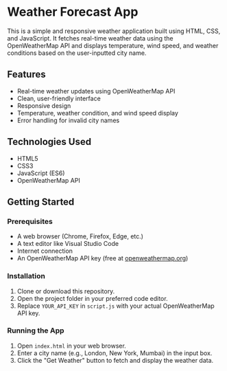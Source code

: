 # Weather Forecast App

This is a simple and responsive weather application built using HTML, CSS, and JavaScript. It fetches real-time weather data using the OpenWeatherMap API and displays temperature, wind speed, and weather conditions based on the user-inputted city name.

## Features

- Real-time weather updates using OpenWeatherMap API
- Clean, user-friendly interface
- Responsive design
- Temperature, weather condition, and wind speed display
- Error handling for invalid city names

## Technologies Used

- HTML5
- CSS3
- JavaScript (ES6)
- OpenWeatherMap API

## Getting Started

### Prerequisites

- A web browser (Chrome, Firefox, Edge, etc.)
- A text editor like Visual Studio Code
- Internet connection
- An OpenWeatherMap API key (free at [openweathermap.org](https://openweathermap.org))

### Installation

1. Clone or download this repository.
2. Open the project folder in your preferred code editor.
3. Replace `YOUR_API_KEY` in `script.js` with your actual OpenWeatherMap API key.

### Running the App

1. Open `index.html` in your web browser.
2. Enter a city name (e.g., London, New York, Mumbai) in the input box.
3. Click the "Get Weather" button to fetch and display the weather data.
